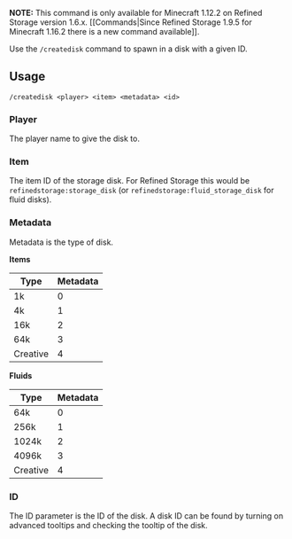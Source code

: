 **NOTE:** This command is only available for Minecraft 1.12.2 on Refined Storage version 1.6.x. [[Commands|Since Refined Storage 1.9.5 for Minecraft 1.16.2 there is a new command available]].

Use the `/createdisk` command to spawn in a disk with a given ID.

## Usage
`/createdisk <player> <item> <metadata> <id>`

### Player
The player name to give the disk to.

### Item
The item ID of the storage disk. For Refined Storage this would be `refinedstorage:storage_disk` (or `refinedstorage:fluid_storage_disk` for fluid disks).

### Metadata
Metadata is the type of disk.

**Items**

|Type|Metadata|
|-------|------------|
|1k|0|
|4k|1|
|16k|2|
|64k|3|
|Creative|4|

**Fluids**

|Type|Metadata|
|-------|------------|
|64k|0|
|256k|1|
|1024k|2|
|4096k|3|
|Creative|4|

### ID
The ID parameter is the ID of the disk. A disk ID can be found by turning on advanced tooltips and checking the tooltip of the disk.